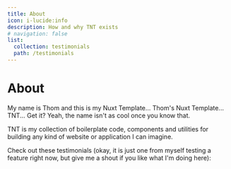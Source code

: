 ```yaml
---
title: About
icon: i-lucide:info
description: How and why TNT exists
# navigation: false
list:
  collection: testimonials
  path: /testimonials
---
```


# About

My name is Thom and this is my Nuxt Template... Thom's Nuxt Template... TNT... Get it? Yeah, the name isn't as cool once you know that.

TNT is my collection of boilerplate code, components and utilities for building any kind of website or application I can imagine.

Check out these testimonials (okay, it is just one from myself testing a feature right now, but give me a shout if you like what I'm doing here):
